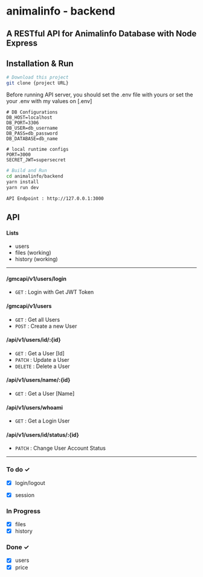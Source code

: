 # animalinfo - backend
A RESTful API for Animalinfo Database with Node Express
---

## Installation & Run
```bash
# Download this project
git clone {project URL}
```


Before running API server, you should set the .env file with yours or set the your .env with my values on [.env]
```
# DB Configurations
DB_HOST=localhost
DB_PORT=3306
DB_USER=db_username
DB_PASS=db_password
DB_DATABASE=db_name

# local runtime configs
PORT=3000
SECRET_JWT=supersecret
```

```bash
# Build and Run
cd animalinfo/backend
yarn install
yarn run dev

API Endpoint : http://127.0.0.1:3000
```


## API

#### Lists
- users
- files (working)
- history (working)


---
#### /gmcapi/v1/users/login
* `GET` : Login with Get JWT Token

#### /gmcapi/v1/users
* `GET` : Get all Users
* `POST` : Create a new User

#### /api/v1/users/id/:{id}
* `GET` : Get a User [Id]
* `PATCH` : Update a User
* `DELETE` : Delete a User

#### /api/v1/users/name/:{id}
* `GET` : Get a User [Name]

#### /api/v1/users/whoami
* `GET` : Get a Login User

#### /api/v1/users/id/status/:{id}
* `PATCH` : Change User Account Status

---

### To do ✓
- [x] login/logout
- [x] session


### In Progress
- [x] files
- [x] history

### Done ✓
- [x] users
- [x] price